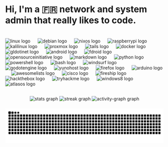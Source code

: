 <h1 align="left">Hi, I'm a 🇫🇷 network and system admin that really likes to code.</h1>

###

<br clear="both">

<div align="left">
  <img src="https://cdn.simpleicons.org/linux/FCC624" height="38" alt="linux logo"  />
  <img width="15" />
  <img src="https://cdn.simpleicons.org/debian/A81D33" height="38" alt="debian logo"  />
  <img width="15" />
  <img src="https://cdn.simpleicons.org/nixos/5277C3" height="38" alt="nixos logo"  />
  <img width="15" />
  <img src="https://cdn.simpleicons.org/raspberrypi/A22846" height="38" alt="raspberrypi logo"  />
  <img width="15" />
  <img src="https://cdn.simpleicons.org/kalilinux/557C94" height="38" alt="kalilinux logo"  />
  <img width="15" />
  <img src="https://cdn.simpleicons.org/proxmox/E57000" height="38" alt="proxmox logo"  />
  <img width="15" />
  <img src="https://cdn.simpleicons.org/tails/56347C" height="38" alt="tails logo"  />
  <img width="15" />
  <img src="https://cdn.simpleicons.org/docker/2496ED" height="38" alt="docker logo"  />
  <img width="15" />
  <img src="https://cdn.simpleicons.org/gldotinet/636363" height="38" alt="gldotinet logo"  />
  <img width="15" />
  <img src="https://cdn.simpleicons.org/android/3DDC84" height="38" alt="android logo"  />
  <img width="15" />
  <img src="https://cdn.simpleicons.org/fdroid/9FE870" height="38" alt="fdroid logo"  />
  <img width="15" />
  <img src="https://cdn.simpleicons.org/opensourceinitiative/3DA639" height="38" alt="opensourceinitiative logo"  />
  <img width="15" />
  <img src="https://cdn.simpleicons.org/markdown/000000" height="38" alt="markdown logo"  />
  <img width="15" />
  <img src="https://cdn.simpleicons.org/python/3776AB" height="38" alt="python logo"  />
  <img width="15" />
  <img src="https://skillicons.dev/icons?i=powershell" height="38" alt="powershell logo"  />
  <img width="15" />
  <img src="https://cdn.simpleicons.org/gnubash/4EAA25" height="38" alt="bash logo"  />
  <img width="15" />
  <img src="https://cdn.simpleicons.org/windsurf/80B3FF" height="38" alt="windsurf logo"  />
  <img width="15" />
  <img src="https://cdn.simpleicons.org/godotengine/478CBF" height="38" alt="godotengine logo"  />
  <img width="15" />
  <img src="https://cdn.jsdelivr.net/gh/devicons/devicon/icons/yunohost/yunohost-original.svg" height="38" alt="yunohost logo"  />
  <img width="15" />
  <img src="https://cdn.simpleicons.org/firefox/FF7139" height="38" alt="firefox logo"  />
  <img width="15" />
  <img src="https://cdn.simpleicons.org/arduino/00979D" height="38" alt="arduino logo"  />
  <img width="15" />
  <img src="https://cdn.simpleicons.org/awesomelists/FC60A8" height="38" alt="awesomelists logo"  />
  <img width="15" />
  <img src="https://cdn.simpleicons.org/cisco/1BA0D7" height="38" alt="cisco logo"  />
  <img width="15" />
  <img src="https://cdn.simpleicons.org/fireship/EB844E" height="38" alt="fireship logo"  />
  <img width="15" />
  <img src="https://cdn.simpleicons.org/hackthebox/9FEF00" height="38" alt="hackthebox logo"  />
  <img width="15" />
  <img src="https://cdn.simpleicons.org/tryhackme/1DA456" height="38" alt="tryhackme logo"  />
  <img width="15" />
  <img src="https://cdn.jsdelivr.net/gh/devicons/devicon/icons/windows8/windows8-original.svg" height="38" alt="windows8 logo"  />
  <img width="15" />
  <img src="https://cdn.simpleicons.org/atlasos/1A91FF" height="38" alt="atlasos logo"  />
  <img width="15" />
</div>

###

<h2 align="left"></h2>

###

<div align="center">
  <img src="https://github-readme-stats.vercel.app/api?username=Coockiepickle&hide_title=false&hide_rank=false&show_icons=true&include_all_commits=true&count_private=true&disable_animations=false&theme=blue-green&locale=en&hide_border=false" height="145" alt="stats graph"  />
  <img src="https://streak-stats.demolab.com?user=Coockiepickle&locale=en&mode=daily&theme=dracula&hide_border=false&border_radius=8&date_format=j%20M%5B%20Y%5D" height="144" alt="streak graph"  />
  <img src="https://github-readme-activity-graph.vercel.app/graph?username=Coockiepickle&theme=redical&area=true&hide_border=false&radius=16" height="251" alt="activity-graph graph"  />
</div>

###

<img src="https://raw.githubusercontent.com/Coockiepickle/Coockiepickle/output/snake.svg" alt="Snake animation" />

###
